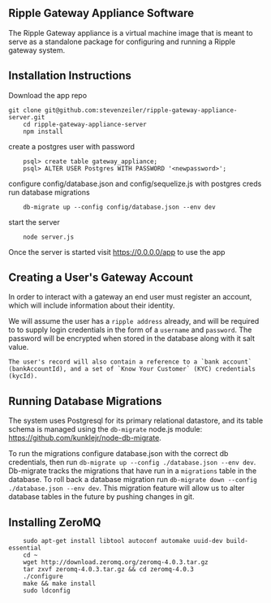 ## Ripple Gateway Appliance Software

The Ripple Gateway appliance is a virtual machine image that
is meant to serve as a standalone package for configuring
and running a Ripple gateway system.

## Installation Instructions

Download the app repo

    git clone git@github.com:stevenzeiler/ripple-gateway-appliance-server.git
		cd ripple-gateway-appliance-server
		npm install

create a postgres user with password

		psql> create table gateway_appliance;
		psql> ALTER USER Postgres WITH PASSWORD '<newpassword>';

configure config/database.json and config/sequelize.js with postgres creds
run database migrations

		db-migrate up --config config/database.json --env dev

start the server
	
		node server.js

Once the server is started visit https://0.0.0.0/app to use the app

## Creating a User's Gateway Account

In order to interact with a gateway an end user must register
an account, which will include information about their identity.

We will assume the user has a `ripple address` already, and will
be required to to supply login credentials in the form of a `username`
and `password`. The password will be encrypted when stored in the
database along with it salt value.

	The user's record will also contain a reference to a `bank account` (bankAccountId), and a set of `Know Your Customer` (KYC) credentials (kycId).

## Running Database Migrations

The system uses Postgresql for its primary relational datastore, and its 
table schema is managed using the `db-migrate` node.js module: https://github.com/kunklejr/node-db-migrate.

To run the migrations configure database.json with the correct db credentials,
then run `db-migrate up --config ./database.json --env dev`. Db-migrate tracks the migrations that have run in a `migrations` table in the database. To roll back a database migration run `db-migrate down --config ./database.json --env dev`. This migration feature will allow us to alter database tables in the future by pushing changes in git.

## Installing ZeroMQ

		sudo apt-get install libtool autoconf automake uuid-dev build-essential
		cd ~
		wget http://download.zeromq.org/zeromq-4.0.3.tar.gz
		tar zxvf zeromq-4.0.3.tar.gz && cd zeromq-4.0.3
		./configure
		make && make install
		sudo ldconfig
